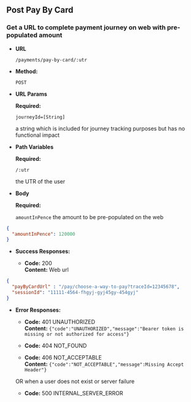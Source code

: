 Post Pay By Card
----

### Get a URL to complete payment journey on web with pre-populated amount

* **URL**

  `/payments/pay-by-card/:utr`

* **Method:**

  `POST`

* **URL Params**

  **Required:**

  `journeyId=[String]`

  a string which is included for journey tracking purposes but has no functional impact

* **Path Variables**

  **Required:**

  `/:utr`

  the UTR of the user

* **Body**

  **Required:**

  `amountInPence`
  the amount to be pre-populated on the web

```json
{
  "amountInPence": 120000
}
```

* **Success Responses:**

  * **Code:** 200 <br />
    **Content:** Web url

```json
{
  "payByCardUrl" : "/pay/choose-a-way-to-pay?traceId=12345678",
  "sessionId": "11111-4564-fhgyj-gyj45gy-454gyj"
}
```

* **Error Responses:**

    * **Code:** 401 UNAUTHORIZED <br/>
      **Content:** `{"code":"UNAUTHORIZED","message":"Bearer token is missing or not authorized for access"}`

    * **Code:** 404 NOT_FOUND <br/>

    * **Code:** 406 NOT_ACCEPTABLE <br/>
      **Content:** `{"code":"NOT_ACCEPTABLE","message":Missing Accept Header"}`

  OR when a user does not exist or server failure

    * **Code:** 500 INTERNAL_SERVER_ERROR <br/>




